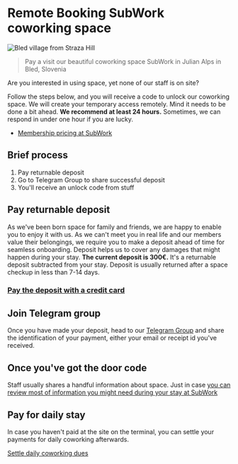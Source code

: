 # Remote Booking SubWork coworking space

![Bled village from Straza Hill](./pics/bled_from_straza.png)
> Pay a visit our beautiful coworking space SubWork in Julian Alps in Bled, Slovenia


Are you interested in using space, yet none of our staff is on site?

Follow the steps below, and you will receive a code to unlock our coworking space.
We will create your temporary access remotely. Mind it needs to be done a bit ahead. 
**We recommend at least 24 hours.**
Sometimes, we can respond in under one hour if you are lucky.

- [Membership pricing at SubWork](./membership.md)

Brief process
---
1. Pay returnable deposit
2. Go to Telegram Group to share successful deposit
3. You'll receive an unlock code from stuff

Pay returnable deposit
---
As we've been born space for family and friends, we are happy to enable you to enjoy it with us. As we can't meet you in real life and our members value their belongings, we require you to make a deposit ahead of time for seamless onboarding. Deposit helps us to cover any damages that might happen during your stay. **The current deposit is 300€.** It's a returnable deposit subtracted from your stay. Deposit is usually returned after a space checkup in less than 7-14 days.

### [Pay the deposit with a credit card](https://book.stripe.com/00g5mgagCcZl9Qk000?utm_source=subwork)


Join Telegram group
---
Once you have made your deposit, head to our [Telegram Group](https://t.me/+VoZsr7MEds84ZjQ0) and share the identification of your payment, either your email or receipt id you've received.

Once you've got the door code
---
Staff usually shares a handful information about space. Just in case [you can review most of information you might need during your stay at SubWork](./first-time-in-subwork.md)

Pay for daily stay
---
In case you haven't paid at the site on the terminal, you can settle your payments for daily coworking afterwards.

[Settle daily coworking dues](https://book.stripe.com/4gw4ic9cye3pbYs145)